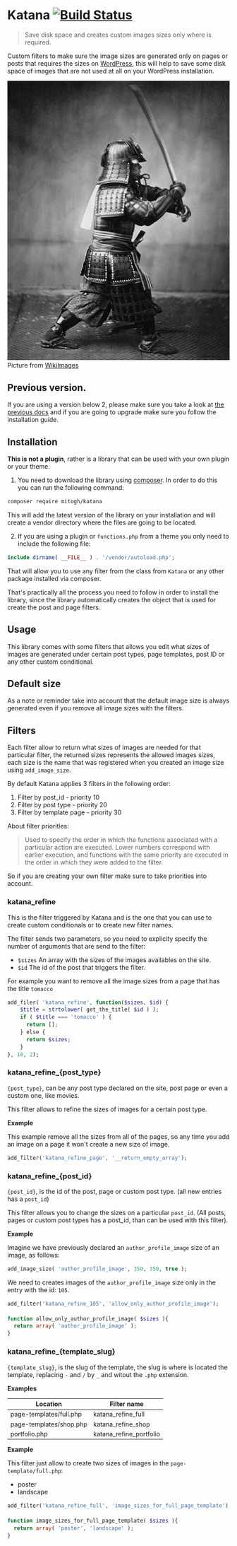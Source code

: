 # Katana [![Build Status](https://travis-ci.org/mitogh/Katana.svg?branch=master)](https://travis-ci.org/mitogh/Katana)

> Save disk space and creates custom images sizes only where is
required.

Custom filters to make sure the image sizes are generated only on pages or posts that requires the sizes on [WordPress](https://wordpress.org/), this will help to save some disk space of images that are not used at all on your WordPress installation.

![](/media/samurai.jpg)  
Picture from [WikiImages](https://pixabay.com/samurai-guerrero-caza-de-samurai-67662/)

## Previous version.

If you are using a version below 2, please make sure you take a look at
[the previous docs](readme-1.md) and if you are going to upgrade make
sure you follow the installation guide.

## Installation 

**This is not a plugin**, rather is a library that can be used with your
own plugin or your theme. 

1. You need to download the library using [composer](https://getcomposer.org/). In order to do this you can run the following command: 

```bash
composer require mitogh/katana
```

This will add the latest version of the library on your installation and
will create a vendor directory where the files are going to be located.

2. If you are using a plugin or `functions.php` from a theme you only
   need to include the following file: 

```php
include dirname( __FILE__ ) . '/vendor/autoload.php';
```

That will allow you to use any filter from the class from `Katana` or
any other package installed via composer.  

That's practically all the process you need to follow in order to
install the library, since the library automatically creates the object
that is used for create the post and page filters.

## Usage

This library comes with some filters that allows you edit what sizes of
images are generated under certain post types, page templates, post ID
or any other custom conditional.

## Default size

As a note or reminder take into account that the default image size is
always generated even if you remove all image sizes with the filters.

## Filters 

Each filter allow to return what sizes of images are needed for that
particular filter, the returned sizes represents the allowed images
sizes, each size is the name that was registered when you created an
image size using `add_image_size`.

By default Katana applies 3 filters in the following order: 

1. Filter by post_id - priority 10
2. Filter by post type - priority 20
3. Filter by template page - priority 30

About filter priorities: 

> Used to specify the order in which the functions associated with a particular action are executed. Lower numbers correspond with earlier execution, and functions with the same priority are executed in the order in which they were added to the filter.

So if you are creating your own filter make sure to take priorities into account.

### katana_refine

This is the filter triggered by Katana and is the one that you can use
to create custom conditionals or to create new filter names.

The filter sends two parameters, so you need to explicity specify the
number of arguments that are send to the filter: 

- `$sizes` An array with the sizes of the images availables on the site.
- `$id` The id of the post that triggers the filter.

For example you want to remove all the image sizes from a page that has
the title `tomacco`

```php
add_filer( 'katana_refine', function($sizes, $id) {
    $title = strtolower( get_the_title( $id ) );
    if ( $title === 'tomacco' ) {
      return [];
    } else {
      return $sizes;
    }
}, 10, 2);
```

### katana_refine_{post_type}  

`{post_type}`, can be any post type declared on the site, post page or
even a custom one, like movies.

This filter allows to refine the sizes of images for a certain post
type.

**Example**

This example remove all the sizes from all of the pages, so any time you
add an image on a page it won't create a new size of image. 

```php
add_filter('katana_refine_page', '__return_empty_array');
```

### katana_refine_{post_id}

`{post_id}`, is the id of the post, page or custom post type. (all new
entries has a `post_id`)

This filter allows you to change the sizes on a particular `post_id`. (All posts, pages or custom post types has a post_id, than can be used with this filter).

**Example**

Imagine we have previously declared an `author_profile_image` size of an
image, as follows:

```php
add_image_size( 'author_profile_image', 350, 350, true );
```

We need to creates images of the `author_profile_image` size only in the
entry with the id: `105`.

```php
add_filter('katana_refine_105', 'allow_only_author_profile_image');

function allow_only_author_profile_image( $sizes ){
  return array( 'author_profile_image' );
}
```

### katana_refine_{template_slug}

`{template_slug}`,  is the slug of the template, the slug is where is
located the template, replacing `-` and `/` by `_` and witout the `.php`
extension. 

**Examples**  

| Location                    |     Filter name             |
|-----------------------------|-----------------------------| 
| page-templates/full.php     |     katana_refine_full        |
| page-templates/shop.php     |     katana_refine_shop        |
| portfolio.php               |     katana_refine_portfolio   |

**Example** 

This filter just allow to create two sizes of images in the
`page-template/full.php`: 

- poster
- landscape

```php
add_filter('katana_refine_full', 'image_sizes_for_full_page_template');

function image_sizes_for_full_page_template( $sizes ){
  return array( 'poster', 'landscape' );
}
```
